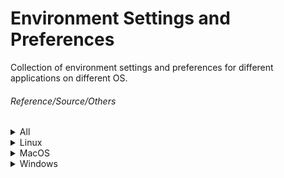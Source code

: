 # Environment Settings and Preferences

Collection of environment settings and preferences for different applications on different OS.

###### Reference/Source/Others
<details><summary>All</summary>

[Reference to dictionary set up](https://www.vivaolinux.com.br/artigo/Corretor-Ortografico-no-Vim-Guia-definitivo)
   
   
   <details>
   <details><summary>Git global config</summary>    
   
         https://gist.github.com/Ngofilho/a48a1f5828c707824b0f2e804b79b730.js
   </details>
      
   <details><summary>Git hook to prepare commit message</summary>
         
      https://gist.github.com/Ngofilho/342d50241f3a02182941e0252da1ea89.js         
   </details>
   
</details>
   
   <details><summary>Vim Cheat Sheet</summary>   
      
   [![](https://github.com/Ngofilho/dotfiles/blob/assets/Vim_Cheat_Sheet.png)]()   
   [![](https://github.com/Ngofilho/dotfiles/blob/assets/kisspng-cheat-sheet-vim-paper-cheating-5ba3e6147cb1a4.2840358315374679245108.png)]()   
   [![](https://github.com/Ngofilho/dotfiles/blob/assets/vi-teclado.png)]()         
   [![](https://github.com/Ngofilho/dotfiles/blob/assets/vim_cheatsheet.png)]()   
   [![](https://github.com/Ngofilho/dotfiles/blob/assets/VIM.png)]()         
      
   </details>
</details>

<details><summary>Linux</summary></details>
<details><summary>MacOS</summary></details>
<details><summary>Windows</summary>
   
   
   <details><summary>Vim</summary>        
      
1. Install any plugin manager      
2. Create folder named *.vim* inside user's $HOME dir      
3. Create folder named *.vim* autoload      
4. Create folder named *.vim* bundle          
5. Clone NERDTree to *.vim\budle* folder          
6. Create a file name *.vimrc* at user's $HOME dir    
7. Setup NERDTree plugin initialization to *.vimrc* file      
      
   </details>      
   
[Reference to Cmder setting path error](https://github.com/cmderdev/cmder/issues/121#issuecomment-565360486)
* Cmder prompt customization
   1. [Article explaining Cmder customization](https://amreldib.com/blog/CustomizeWindowsCmderPrompt/)
   2. [AmrEldib Repo - Cmder,powerline, prompt](https://github.com/AmrEldib/cmder-powerline-prompt)
</details>
